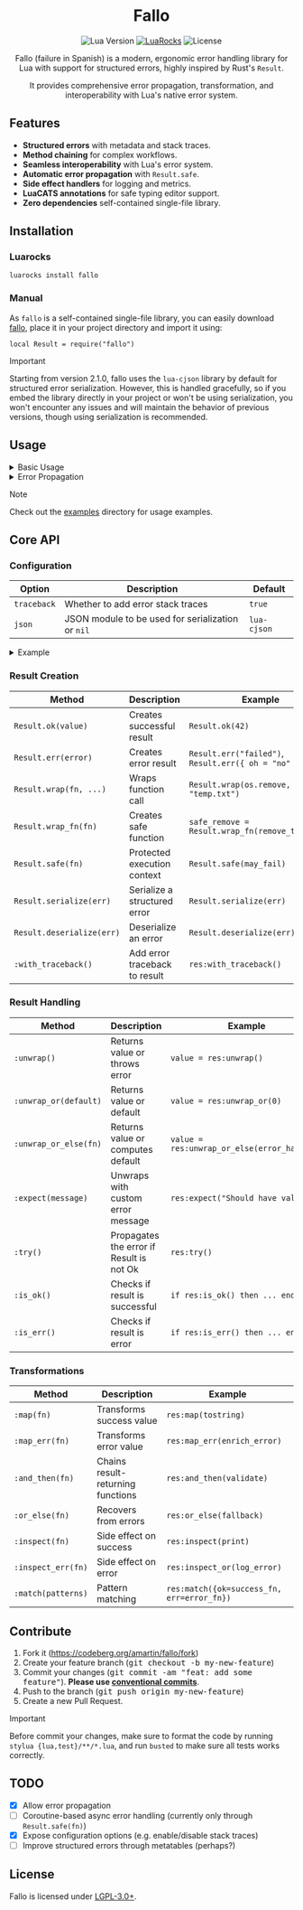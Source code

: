 <div align="center">

# Fallo

![Lua Version](https://img.shields.io/badge/Lua-5.1+-blue?style=for-the-badge&logo=lua)
[![LuaRocks](https://img.shields.io/luarocks/v/NTBBloodbath/fallo?style=for-the-badge&logo=lua)](https://luarocks.org/modules/ntbbloodbath/fallo)
![License](https://img.shields.io/badge/license-lgpl--3.0-blue?style=for-the-badge)

Fallo (failure in Spanish) is a modern, ergonomic error handling library for Lua with support for structured errors, highly inspired by Rust's `Result`.

It provides comprehensive error propagation, transformation, and interoperability with Lua's native
error system.

</div>

## Features
- **Structured errors** with metadata and stack traces.
- **Method chaining** for complex workflows.
- **Seamless interoperability** with Lua's error system.
- **Automatic error propagation** with `Result.safe`.
- **Side effect handlers** for logging and metrics.
- **LuaCATS annotations** for safe typing editor support.
- **Zero dependencies** self-contained single-file library.

## Installation
### Luarocks
```
luarocks install fallo
```

### Manual
As `fallo` is a self-contained single-file library, you can easily download [fallo](./lua/fallo/init.lua), place it in your project directory and import it using:
```
local Result = require("fallo")
```

> [!IMPORTANT]
>
> Starting from version 2.1.0, fallo uses the `lua-cjson` library by default for structured error
> serialization. However, this is handled gracefully, so if you embed the library directly in your
> project or won't be using serialization, you won't encounter any issues and will maintain the
> behavior of previous versions, though using serialization is recommended.

## Usage

<details>
  <summary>Basic Usage</summary>

### Creating Results
```lua
local Result = require("fallo")

-- Successful result
local success = Result.ok(42)

-- Error result
local failure = Result.err("File not found")

-- Structured error
local structured = Result.err({
  code = 404,
  message = "User not found",
  context = {user_id = "abc123"}
})
```

### Handling Results
```lua
-- Basic inspection
if success:is_ok() then
  print("Value:", success:unwrap())
end

if failure:is_err() then
  print("Error:", failure.error)
end

-- Safe unwrapping
local value = success:unwrap_or(100)
local computed = failure:unwrap_or_else(function(err)
  return "Default: " .. err
end)

-- Chained operations
Result.ok(5)
  :map(function(x) return x * 2 end) -- 10
  :and_then(function(x) return Result.ok(x + 1) end) -- 11
  :inspect(print) -- Prints 11
```

</details>

<details>
  <summary>Error Propagation</summary>

### Automatic Propagation
```lua
local config = Result.safe(function()
  local raw = read_file("config.json"):unwrap()
  return parse_json(raw):unwrap()
end)

config:inspect_err(function(e)
  print("Failed to load config:", e.message)
end)
```

### Traditional Lua Integration
```lua
-- Convert to Lua's error system
local function legacy_api()
  return Result.ok(42):to_lua_error()
end

-- Convert from Lua's assert pattern
local function modern_wrapper()
  local success, data = legacy_api()
  return Result.from_assert(success, data)
end
```

</details>

> [!NOTE]
>
> Check out the [examples](./examples) directory for usage examples.

## Core API
### Configuration
| Option                 | Description                                       | Default     |
| ---------------------- | ------------------------------------------------- | ----------- |
| `traceback`            | Whether to add error stack traces                 | `true`      |
| `json`                 | JSON module to be used for serialization or `nil` | `lua-cjson` |

<details>
  <summary>Example</summary>

```lua
local Result = require("fallo")

Result.config = {
  traceback = true,
  json = vim.json, -- nil to disable JSON serialization
}
```

</details>

### Result Creation

| Method                    | Description                   | Example                                             |
| ------------------------- | ----------------------------- | --------------------------------------------------- |
| `Result.ok(value)`        | Creates successful result     | `Result.ok(42)`                                     |
| `Result.err(error)`       | Creates error result          | `Result.err("failed")`, `Result.err({ oh = "no" })` |
| `Result.wrap(fn, ...)`    | Wraps function call           | `Result.wrap(os.remove, "temp.txt")`                |
| `Result.wrap_fn(fn)`      | Creates safe function         | `safe_remove = Result.wrap_fn(remove_tmpfiles)`     |
| `Result.safe(fn)`         | Protected execution context   | `Result.safe(may_fail)`                             |
| `Result.serialize(err)`   | Serialize a structured error  | `Result.serialize(err)`                             |
| `Result.deserialize(err)` | Deserialize an error          | `Result.deserialize(err)`                           |
| `:with_traceback()`       | Add error traceback to result | `res:with_traceback()`                              |

### Result Handling
| Method                 | Description                       | Example                                     |
| ---------------------- | --------------------------------- | ------------------------------------------- |
| `:unwrap()`            | Returns value or throws error     | `value = res:unwrap()`                      |
| `:unwrap_or(default)`  | Returns value or default          | `value = res:unwrap_or(0)`                  |
| `:unwrap_or_else(fn)`  | Returns value or computes default | `value = res:unwrap_or_else(error_handler)` |
| `:expect(message)`     | Unwraps with custom error message | `res:expect("Should have value")`           |
| `:try()`               | Propagates the error if Result is not Ok | `res:try()`           |
| `:is_ok()`             | Checks if result is successful    | `if res:is_ok() then ... end`               |
| `:is_err()`            | Checks if result is error         | `if res:is_err() then ... end`              |

### Transformations
| Method                 | Description                       | Example                                    |
| ---------------------- | --------------------------------- | ------------------------------------------ |
| `:map(fn)`             | Transforms success value          | `res:map(tostring)`                        |
| `:map_err(fn)`         | Transforms error value            | `res:map_err(enrich_error)`                |
| `:and_then(fn)`        | Chains result-returning functions | `res:and_then(validate)`                   |
| `:or_else(fn)`         | Recovers from errors              | `res:or_else(fallback)`                    |
| `:inspect(fn)`         | Side effect on success            | `res:inspect(print)`                       |
| `:inspect_err(fn)`     | Side effect on error              | `res:inspect_or(log_error)`                |
| `:match(patterns)`     | Pattern matching                  | `res:match({ok=success_fn, err=error_fn})` |

## Contribute
1. Fork it (https://codeberg.org/amartin/fallo/fork)
2. Create your feature branch (<kbd>git checkout -b my-new-feature</kbd>)
3. Commit your changes (<kbd>git commit -am "feat: add some feature"</kbd>). **Please use [conventional commits](https://www.conventionalcommits.org/en/v1.0.0/)**.
4. Push to the branch (<kbd>git push origin my-new-feature</kbd>)
5. Create a new Pull Request.

> [!IMPORTANT]
>
> Before commit your changes, make sure to format the code by running `stylua {lua,test}/**/*.lua`, and run `busted` to make sure all tests works correctly.

## TODO
- [x] Allow error propagation
- [ ] Coroutine-based async error handling (currently only through `Result.safe(fn)`)
- [x] Expose configuration options (e.g. enable/disable stack traces)
- [ ] Improve structured errors through metatables (perhaps?)

## License
Fallo is licensed under [LGPL-3.0+](./LICENSE).
